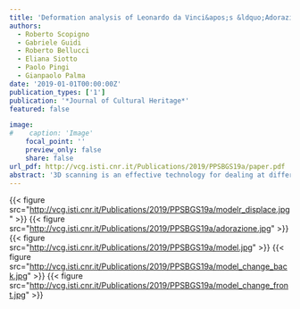 ```yaml
---
title: 'Deformation analysis of Leonardo da Vinci&apos;s &ldquo;Adorazione dei Magi&rdquo; through temporal unrelated 3D digitization'
authors:
  - Roberto Scopigno
  - Gabriele Guidi
  - Roberto Bellucci
  - Eliana Siotto
  - Paolo Pingi
  - Gianpaolo Palma
date: '2019-01-01T00:00:00Z'
publication_types: ['1']
publication: '*Journal of Cultural Heritage*'
featured: false

image:
#    caption: 'Image'
    focal_point: ''
    preview_only: false
    share: false
url_pdf: http://vcg.isti.cnr.it/Publications/2019/PPSBGS19a/paper.pdf
abstract: '3D scanning is an effective technology for dealing at different levels the state of  conservation/deformation of a panel painting, from the micro-geometry of the craquelure to the macro-geometry of the supported used. Unfortunately, the current solutions used to analyze multiple 3D scans acquired over time are based on very controlled acquisition procedures, such as the use of target reference points that are stationary over time and fixed to the artwork, or on complex hardware setups to keep the acquisition device fixed to the artwork. These procedures are challenging when a long monitoring period is involved or during restoration when the painting may be moved several times. This paper presents a new and robust approach to observe and quantify the panel deformations of artworks by comparing 3D models acquired with different scanning devices at different times. The procedure is based on a non-rigid registration algorithm that deforms one 3D model over the other in a controlled way, extracting the real deformation field. We apply the method to the 3D scanning data of the unfinished panel painting ``Adorazione dei Magi'''' by Leonardo da Vinci. The data were acquired in 2002 and 2015. First, we analyze the two 3D models with the classical distance from the ideal flat plane of the painting. Then we study the type of deformation of each plank of the support by fitting a quadric surface. Finally, we compare the models before and after the deformation computed by a non-rigid registration algorithm. This last comparison enables the panel deformation to be separated from the structural changes (e.g. the structural restorations on the back and the missing pieces) of the artwork in a more robust way.'
---
```

{{< figure src="http://vcg.isti.cnr.it/Publications/2019/PPSBGS19a/modelr_displace.jpg" >}}
{{< figure src="http://vcg.isti.cnr.it/Publications/2019/PPSBGS19a/adorazione.jpg" >}}
{{< figure src="http://vcg.isti.cnr.it/Publications/2019/PPSBGS19a/model.jpg" >}}
{{< figure src="http://vcg.isti.cnr.it/Publications/2019/PPSBGS19a/model_change_back.jpg" >}}
{{< figure src="http://vcg.isti.cnr.it/Publications/2019/PPSBGS19a/model_change_front.jpg" >}}
